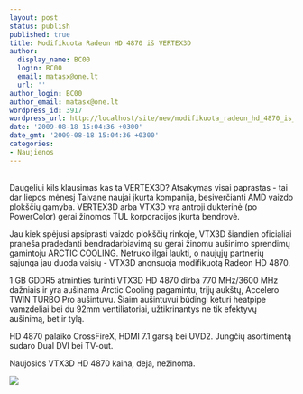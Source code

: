 ```yaml
---
layout: post
status: publish
published: true
title: Modifikuota Radeon HD 4870 iš VERTEX3D
author:
  display_name: BC00
  login: BC00
  email: matasx@one.lt
  url: ''
author_login: BC00
author_email: matasx@one.lt
wordpress_id: 3917
wordpress_url: http://localhost/site/new/modifikuota_radeon_hd_4870_is_vertex3d/
date: '2009-08-18 15:04:36 +0300'
date_gmt: '2009-08-18 15:04:36 +0300'
categories:
- Naujienos
---
```

<p>
<br />Daugeliui kils klausimas kas ta VERTEX3D? Atsakymas visai paprastas - tai dar liepos mėnesį Taivane naujai įkurta kompanija, besiverčianti AMD vaizdo plokščių gamyba. VERTEX3D arba VTX3D yra antroji dukterinė (po PowerColor) gerai žinomos TUL korporacijos įkurta bendrovė.</p>
<p>Jau kiek spėjusi apsiprasti vaizdo plokščių rinkoje, VTX3D šiandien oficialiai praneša pradedanti bendradarbiavimą su gerai žinomu aušinimo sprendimų gamintoju ARCTIC COOLING. Netruko ilgai laukti, o naujųjų partnerių sąjunga jau duoda vaisių - VTX3D anonsuoja modifikuotą Radeon HD 4870.</p>
<p>1 GB GDDR5 atminties turinti VTX3D HD 4870 dirba 770 MHz/3600 MHz dažniais ir yra aušinama Arctic Cooling pagamintu, trijų aukštų, Accelero TWIN TURBO Pro aušintuvu. Šiaim aušintuvui būdingi keturi heatpipe vamzdeliai bei du 92mm ventiliatoriai, užtikrinantys ne tik efektyvų aušinimą, bet ir tylą.</p>
<p>HD 4870 palaiko CrossFireX, HDMI 7.1 garsą bei UVD2. Jungčių asortimentą sudaro Dual DVI bei TV-out.</p>
<p>Naujosios VTX3D HD 4870 kaina, deja, nežinoma.</p>
<p><img src="http://www.techpowerup.com/img/09-08-18/99a.jpg" /></p>
<p></p>
